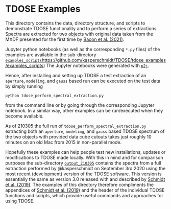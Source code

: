 # TDOSE Examples

This directory contains the data, directory structure, and scripts to demonstrate TDOSE functionality and to perform a series of extractions. Spectra are extracted for two objects with original data taken from the MXDF presented for the first time by [Bacon et al. (2021)](https://ui.adsabs.harvard.edu/abs/2021arXiv210205516B).

Jupyter python notebooks (as well as the corresponding `*.py` files) of the examples are available in the sub-directory [`examples_scripts`]()https://github.com/kasperschmidt/TDOSE/tdose_examples/examples_scripts)
The Jupyter notebooks were generated with [`p2j`](https://github.com/remykarem/python2jupyter).

Hence, after installing and setting up TDOSE a test extraction of an `aperture`, `modelimg`, and `gauss` based run can be executed on the test data by simply running
```
python tdose_perform_spectral_extraction.py
```
from the command line or by going through the corresponding Jupyter notebook. In a similar way, other examples can be run/executed when they become available.

As of 210305 the full run of `tdose_perform_spectral_extraction.py` extracting both an `aperture`, `modelimg`, and `gauss` based TDOSE spectrum of the two objects with provided data cube cutouts takes just roughly 10 minutes on an old Mac from 2015 in non-parallel mode. 

Hopefully these examples can help people test new installations, updates or modifications to TDOSE made locally. With this in mind and for comparison purposes the sub-directory [`output_210305`](https://github.com/kasperschmidt/TDOSE/tdose_examples/output_210305/) contains the spectra from a full extraction performed by @kasperschmidt on September 3rd 2020 using the most recent (development) version of the TDOSE software. This version is essentially the same as version 3.0 released with and described by [Schmidt et al. (2019)](http://ui.adsabs.harvard.edu/abs/2019arXiv190605891S). The examples of this directory therefore compliments the appendices of [Schmidt et al. (2019)](http://ui.adsabs.harvard.edu/abs/2019arXiv190605891S) and the header of the individual TDOSE functions and scripts, which provide useful commands and approaches for using TDOSE.

